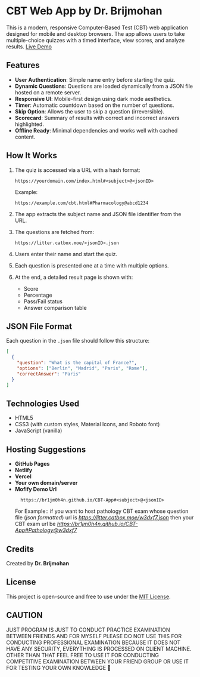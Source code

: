 # CBT Web App by Dr. Brijmohan

This is a modern, responsive Computer-Based Test (CBT) web application designed for mobile and desktop browsers. The app allows users to take multiple-choice quizzes with a timed interface, view scores, and analyze results. [Live Demo](https://br1jm0h4n.github.io/CBT-App#Pathology@wg1kee)

## Features

- **User Authentication**: Simple name entry before starting the quiz.
- **Dynamic Questions**: Questions are loaded dynamically from a JSON file hosted on a remote server.
- **Responsive UI**: Mobile-first design using dark mode aesthetics.
- **Timer**: Automatic countdown based on the number of questions.
- **Skip Option**: Allows the user to skip a question (irreversible).
- **Scorecard**: Summary of results with correct and incorrect answers highlighted.
- **Offline Ready**: Minimal dependencies and works well with cached content.

## How It Works

1. The quiz is accessed via a URL with a hash format: 
   ```
   https://yourdomain.com/index.html#<subject>@<jsonID>
   ```
   Example:
   ```
   https://example.com/cbt.html#Pharmacology@abcd1234
   ```

3. The app extracts the subject name and JSON file identifier from the URL.
4. The questions are fetched from:
   ```
   https://litter.catbox.moe/<jsonID>.json
   ```

5. Users enter their name and start the quiz.
6. Each question is presented one at a time with multiple options.
7. At the end, a detailed result page is shown with:
   - Score
   - Percentage
   - Pass/Fail status
   - Answer comparison table

## JSON File Format

Each question in the `.json` file should follow this structure:

```json
[
  {
    "question": "What is the capital of France?",
    "options": ["Berlin", "Madrid", "Paris", "Rome"],
    "correctAnswer": "Paris"
  }
]
```

## Technologies Used

- HTML5
- CSS3 (with custom styles, Material Icons, and Roboto font)
- JavaScript (vanilla)

## Hosting Suggestions

- **GitHub Pages**
- **Netlify**
- **Vercel**
- **Your own domain/server**
- **Mofify Demo Url**
  ```
    https://br1jm0h4n.github.io/CBT-App#<subject>@<jsonID>
  ```
     For Example:: if you want to host pathology CBT exam whose question file (*json formatted*) url is *https://litter.catbox.moe/w3dxf7.json* then your CBT exam url be *https://br1jm0h4n.github.io/CBT-App#Pathology@w3dxf7* 

## Credits

Created by **Dr. Brijmohan**

## License

This project is open-source and free to use under the [MIT License](LICENSE).

## CAUTION 
JUST PROGRAM IS JUST TO CONDUCT PRACTICE EXAMINATION BETWEEN FRIENDS AND FOR MYSELF PLEASE DO NOT USE THIS FOR CONDUCTING PROFESSIONAL EXAMINATION BECAUSE IT DOES NOT HAVE ANY SECURITY, EVERYTHING IS PROCESSED ON CLIENT MACHINE. OTHER THAN THAT FEEL FREE TO USE IT FOR CONDUCTING COMPETITIVE EXAMINATION BETWEEN YOUR FRIEND GROUP OR USE IT FOR TESTING YOUR OWN KNOWLEDGE 🥰
